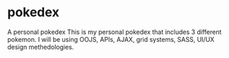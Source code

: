 # pokedex
A personal pokedex
This is my personal pokedex that includes 3 different pokemon. I will be using OOJS, APIs, AJAX, grid systems, SASS, UI/UX design
methedologies.
